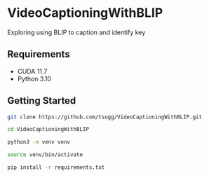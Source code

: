 # VideoCaptioningWithBLIP
Exploring using BLIP to caption and identify key 


## Requirements
* CUDA 11.7
* Python 3.10

## Getting Started 

```sh 
git clone https://github.com/tsugg/VideoCaptioningWithBLIP.git
```

```sh
cd VideoCaptioningWithBLIP
```

```sh
python3 -m venv venv
```

```sh
source venv/bin/activate
```

```sh
pip install -r requirements.txt
```
